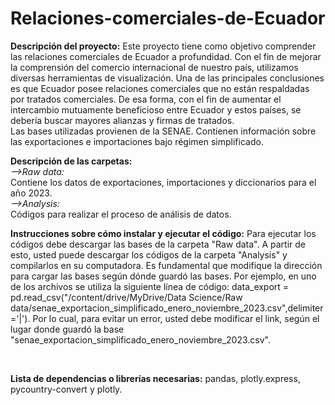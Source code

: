 # Relaciones-comerciales-de-Ecuador


**Descripción del proyecto:** Este proyecto tiene como objetivo comprender las relaciones comerciales de Ecuador a profundidad. Con el fin de mejorar la comprensión del comercio internacional de nuestro país, utilizamos diversas herramientas de visualización. Una de las principales conclusiones es que Ecuador posee relaciones comerciales que no están respaldadas por tratados comerciales. De esa forma, con el fin de aumentar el intercambio mutuamente beneficioso entre Ecuador y estos países, se debería buscar mayores alianzas y firmas de tratados. 
<br />
Las bases utilizadas provienen de la SENAE. Contienen información sobre las exportaciones e importaciones bajo régimen simplificado.
<br />

**Descripción de las carpetas:**
<br />
*-->Raw data:*
<br />
Contiene los datos de exportaciones, importaciones y diccionarios para el año 2023.
<br />
*-->Analysis:*
<br />
Códigos para realizar el proceso de análisis de datos.
<br />

**Instrucciones sobre cómo instalar y ejecutar el código:** Para ejecutar los códigos debe descargar las bases de la carpeta "Raw data". A partir de esto, usted puede descargar los códigos de la carpeta "Analysis" y compilarlos en su computadora. Es fundamental que modifique la dirección para cargar las bases según dónde guardó las bases. Por ejemplo, en uno de los archivos se utiliza la siguiente línea de código: data_export = pd.read_csv("/content/drive/MyDrive/Data Science/Raw data/senae_exportacion_simplificado_enero_noviembre_2023.csv",delimiter='|'). Por lo cual, para evitar un error, usted debe modificar el link, según el lugar donde guardó la base "senae_exportacion_simplificado_enero_noviembre_2023.csv".

<br />


**Lista de dependencias o librerías necesarias:** pandas, plotly.express, pycountry-convert y  plotly.
